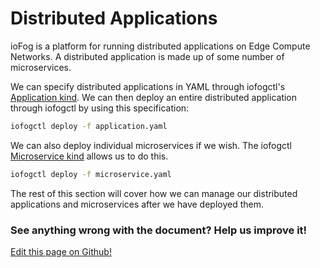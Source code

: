 # Distributed Applications

ioFog is a platform for running distributed applications on Edge Compute Networks. A distributed application is made up of some number of microservices.

We can specify distributed applications in YAML through iofogctl's [Application kind](../reference-iofogctl/reference-application.html#application). We can then deploy an entire distributed application through iofogctl by using this specification:

```bash
iofogctl deploy -f application.yaml
```

We can also deploy individual microservices if we wish. The iofogctl [Microservice kind](../reference-iofogctl/reference-application.html#microservices) allows us to do this.

```bash
iofogctl deploy -f microservice.yaml
```

The rest of this section will cover how we can manage our distributed applications and microservices after we have deployed them.

<aside class="notifications contribute">
  <h3><img src="/images/icos/ico-github.svg" alt="">See anything wrong with the document? Help us improve it!</h3>
  <a href="https://github.com/eclipse-iofog/iofog.org/edit/develop/content/docs/3.0/applications/introduction.md"
    target="_blank">
    <p>Edit this page on Github!</p>
  </a>
</aside>

